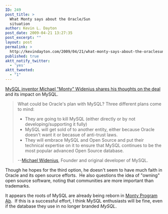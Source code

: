 ```yaml
---
ID: 249
post_title: >
  What Monty says about the Oracle/Sun
  situation
author: Kevin L. Dayton
post_date: 2009-04-21 13:27:35
post_excerpt: ""
layout: post
permalink: >
  http://kevindayton.com/2009/04/21/what-monty-says-about-the-oraclesun-situation/
published: true
aktt_notify_twitter:
  - 'yes'
aktt_tweeted:
  - "1"
---
```

<a title="http://monty-says.blogspot.com/2009/04/to-be-free-or-not-to-be-free.html" href="http://monty-says.blogspot.com/2009/04/to-be-free-or-not-to-be-free.html" target="_blank">MySQL inventor Michael "Monty" Widenius shares his thoughts on the deal</a> and its impact on MySQL.
<blockquote>What could be Oracle's plan with MySQL? Three different plans come to mind:
<ul>
	<li> They are going to kill MySQL (either directly or by not developing/supporting it fully)</li>
	<li>MySQL will get sold of to another entity, either because Oracle doesn't want it or becasue of anti-trust laws.</li>
	<li> They will embrace MySQL and Open Source and put their technical expertise on it to ensure that MySQL continues to be the most popular advanced Open Source database.</li>
</ul>
--<a href="http://monty-says.blogspot.com/">Michael Widenius</a>, Founder and original developer of MySQL.</blockquote>
Though he hopes for the third option, he doesn't seem to have much faith in Oracle and its open source efforts.  He also questions the idea of "owning" open source software, noting that communities are more important than trademarks.

It appears the roots of MySQL are already being reborn in <a title="http://askmonty.org/wiki/index.php/Main_Page" href="http://askmonty.org/wiki/index.php/Main_Page" target="_blank">Monty Program Ab</a>.  If this is a successful effort, I think MySQL enthusiasts will be fine, even if the database they use in no longer branded <em>MySQL</em>.